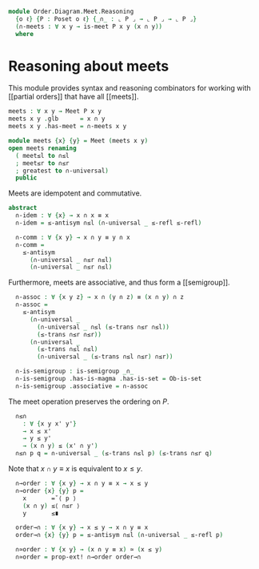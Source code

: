 <!--
```agda
open import Algebra.Semigroup
open import Algebra.Magma

open import Cat.Prelude

open import Order.Diagram.Meet
open import Order.Base

import Order.Reasoning
```
-->

```agda
module Order.Diagram.Meet.Reasoning
  {o ℓ} {P : Poset o ℓ} {_∩_ : ⌞ P ⌟ → ⌞ P ⌟ → ⌞ P ⌟}
  (∩-meets : ∀ x y → is-meet P x y (x ∩ y))
  where
```

<!--
```agda
open Order.Reasoning P
open Meet
```
-->

# Reasoning about meets

This module provides syntax and reasoning combinators for working with
[[partial orders]] that have all [[meets]].

```agda
meets : ∀ x y → Meet P x y
meets x y .glb      = x ∩ y
meets x y .has-meet = ∩-meets x y

module meets {x} {y} = Meet (meets x y)
open meets renaming
  ( meet≤l to ∩≤l
  ; meet≤r to ∩≤r
  ; greatest to ∩-universal)
  public
```

Meets are idempotent and commutative.

```agda
abstract
  ∩-idem : ∀ {x} → x ∩ x ≡ x
  ∩-idem = ≤-antisym ∩≤l (∩-universal _ ≤-refl ≤-refl)

  ∩-comm : ∀ {x y} → x ∩ y ≡ y ∩ x
  ∩-comm =
    ≤-antisym
      (∩-universal _ ∩≤r ∩≤l)
      (∩-universal _ ∩≤r ∩≤l)
```

Furthermore, meets are associative, and thus form a [[semigroup]].

```agda
  ∩-assoc : ∀ {x y z} → x ∩ (y ∩ z) ≡ (x ∩ y) ∩ z
  ∩-assoc =
    ≤-antisym
      (∩-universal _
        (∩-universal _ ∩≤l (≤-trans ∩≤r ∩≤l))
        (≤-trans ∩≤r ∩≤r))
      (∩-universal _
        (≤-trans ∩≤l ∩≤l)
        (∩-universal _ (≤-trans ∩≤l ∩≤r) ∩≤r))

  ∩-is-semigroup : is-semigroup _∩_
  ∩-is-semigroup .has-is-magma .has-is-set = Ob-is-set
  ∩-is-semigroup .associative = ∩-assoc
```

The meet operation preserves the ordering on $P$.

```agda
  ∩≤∩
    : ∀ {x y x' y'}
    → x ≤ x'
    → y ≤ y'
    → (x ∩ y) ≤ (x' ∩ y')
  ∩≤∩ p q = ∩-universal _ (≤-trans ∩≤l p) (≤-trans ∩≤r q)
```

<!--
```agda
  ∩≤∩l : ∀ {x y x'} → x ≤ x' → (x ∩ y) ≤ (x' ∩ y)
  ∩≤∩l p = ∩≤∩ p ≤-refl

  ∩≤∩r : ∀ {x y y'} → y ≤ y' → (x ∩ y) ≤ (x ∩ y')
  ∩≤∩r p = ∩≤∩ ≤-refl p
```
-->

Note that $x \cap y \equiv x$ is equivalent to $x \leq y$.

```agda
  ∩→order : ∀ {x y} → x ∩ y ≡ x → x ≤ y
  ∩→order {x} {y} p =
    x       =˘⟨ p ⟩
    (x ∩ y) ≤⟨ ∩≤r ⟩
    y       ≤∎

  order→∩ : ∀ {x y} → x ≤ y → x ∩ y ≡ x
  order→∩ {x} {y} p = ≤-antisym ∩≤l (∩-universal _ ≤-refl p)

  ∩≃order : ∀ {x y} → (x ∩ y ≡ x) ≃ (x ≤ y)
  ∩≃order = prop-ext! ∩→order order→∩
```
